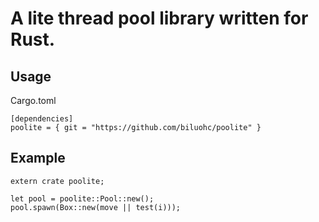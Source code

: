 # A lite thread pool library written for Rust. 

## Usage
Cargo.toml

    [dependencies]  
    poolite = { git = "https://github.com/biluohc/poolite" }

## Example
    extern crate poolite;

    let pool = poolite::Pool::new();
    pool.spawn(Box::new(move || test(i)));
